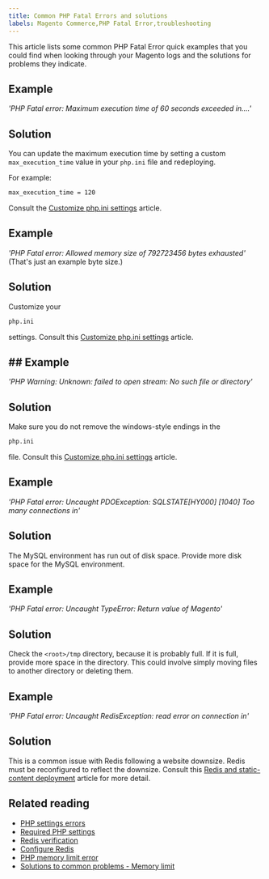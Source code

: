 ```yaml
---
title: Common PHP Fatal Errors and solutions
labels: Magento Commerce,PHP Fatal Error,troubleshooting
---
```


This article lists some common PHP Fatal Error quick examples that you could find when looking through your Magento logs and the solutions for problems they indicate.

## Example

 *'PHP Fatal error:  Maximum execution time of 60 seconds exceeded in....'*

## Solution

You can update the maximum execution time by setting a custom `max_execution_time` value in your `php.ini` file and redeploying.

For example:

```bash
max_execution_time = 120
```

Consult the [Customize php.ini settings](https://devdocs.magento.com/guides/v2.3/cloud/project/project-conf-files_magento-app.html#customize-phpini-settings) article.


## Example

 *'PHP Fatal error: Allowed memory size of 792723456 bytes exhausted'* (That's just an example byte size.)

## Solution

Customize your

```bash
php.ini
```

settings. Consult this [Customize php.ini settings](https://devdocs.magento.com/guides/v2.3/cloud/project/project-conf-files_magento-app.html#customize-phpini-settings) article.

## ## Example

 *'PHP Warning: Unknown: failed to open stream: No such file or directory'*

## Solution

Make sure you do not remove the windows-style endings in the

```bash
php.ini
```

file.  Consult this [Customize php.ini settings](https://devdocs.magento.com/guides/v2.3/cloud/project/project-conf-files_magento-app.html#customize-phpini-settings) article.


## Example

 *'PHP Fatal error: Uncaught PDOException: SQLSTATE\[HY000\] \[1040\] Too many connections in'*

## Solution

The MySQL environment has run out of disk space. Provide more disk space for the MySQL environment.


## Example

 *'PHP Fatal error: Uncaught TypeError: Return value of Magento'*

## Solution

Check the `<root>/tmp` directory, because it is probably full. If it is full, provide more space in the directory. This could involve simply moving files to another directory or deleting them.


## Example

 *'PHP Fatal error: Uncaught RedisException: read error on connection in'*

## Solution

This is a common issue with Redis following a website downsize. Redis must be reconfigured to reflect the downsize. Consult this [Redis and static-content deployment](https://devdocs.magento.com/guides/v2.3/cloud/trouble/redis-troubleshooting.html#static-content) article for more detail.

## Related reading

* [PHP settings errors](https://devdocs.magento.com/guides/v2.3/install-gde/trouble/php/tshoot_php-set.html)
* [Required PHP settings](https://devdocs.magento.com/guides/v2.3/install-gde/prereq/php-settings.html)
* [Redis verification](https://devdocs.magento.com/guides/v2.3/config-guide/redis/redis-session.html#redis-verify)
* [Configure Redis](https://devdocs.magento.com/guides/v2.3/config-guide/redis/config-redis.html)
* [PHP memory limit error](https://devdocs.magento.com/guides/v2.3/install-gde/trouble/php/tshoot_php-set.html#trouble-php-memory)
* [Solutions to common problems - Memory limit](https://devdocs.magento.com/guides/v2.3/test/unit/unit_test_execution_cli.html#solutions-to-common-problems)
